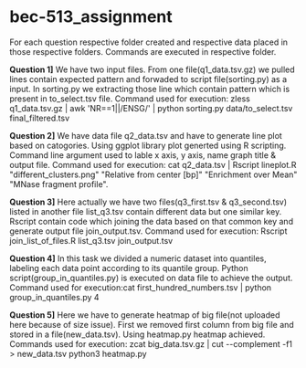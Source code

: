 # bec-513_assignment
For each question respective folder created and respective data placed in those respective folders. Commands are executed in respective folder.

__Question 1]__  We have two input files. From one file(q1_data.tsv.gz) we pulled lines contain expected pattern and forwaded to script file(sorting.py) as a input. In sorting.py we extracting those line which contain pattern which is present in to_select.tsv file.
Command used for execution: zless q1_data.tsv.gz | awk 'NR==1||/ENSG/' | python sorting.py data/to_select.tsv final_filtered.tsv

__Question 2]__ We have data file q2_data.tsv and have to generate line plot based on catogories. Using ggplot library plot generted using R scripting. Command line argument used to lable x axis, y axis, name graph title & output file. Command used for execution: cat q2_data.tsv | Rscript lineplot.R "different_clusters.png" "Relative from center [bp]" "Enrichment over Mean" "MNase fragment profile".

__Question 3]__ Here actually we have two files(q3_first.tsv & q3_second.tsv) listed in another file list_q3.tsv  contain different data but one similar key. Rscript contain code which joining the data based on that common key and generate output file join_output.tsv. Command used for execution: Rscript join_list_of_files.R list_q3.tsv  join_output.tsv

__Question 4]__ In this task we divided a numeric dataset into quantiles, labeling each data point according to its quantile group. Python script(group_in_quantiles.py) is executed on data file to achieve the output. Command used for execution:cat first_hundred_numbers.tsv | python group_in_quantiles.py 4

__Question 5]__ Here we have to generate heatmap of big file(not uploaded here because of size issue). First we removed first column from big file and stored in a file(new_data.tsv). Using heatmap.py heatmap achieved. Commands used for execution: zcat big_data.tsv.gz | cut --complement -f1 > new_data.tsv
python3 heatmap.py
